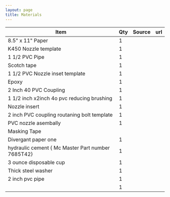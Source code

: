 ```yaml
---
layout: page
title: Materials
---
```





|Item|Qty|Source|url|
|---|---|---|---|
|8.5" x 11" Paper|1|| |
|K450 Nozzle template|1|| |
|1 1/2 PVC Pipe|1|| |
|Scotch tape|1|| |
|1 1/2 PVC Nozzle inset template|1| |
|Epoxy|1| |
|2 Inch 40 PVC Coupling|1| |
|1 1/2 inch x2inch 4o pvc reducing brushing|1| |
|Nozzle insert|1| |
|2 inch PVC coupling routaning bolt template|1| |
|PVC nozzle asembally|1| |
|Masking Tape
|Divergant paper one|1|| |
|hydraulic cement { Mc Master Part number 7685T42}|1|| |
|3 ounce disposable cup |1|| |
|Thick steel washer|1|| |
|2 inch pvc pipe|1|| |
| |1|| |
